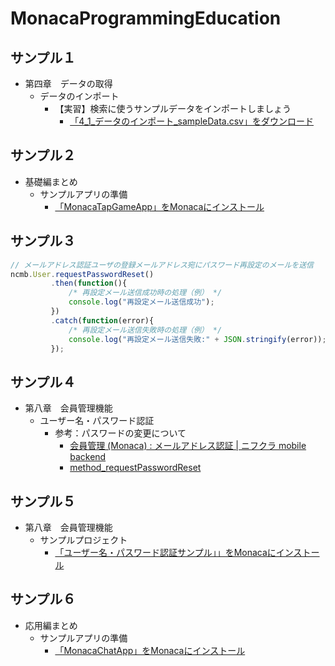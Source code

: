 # MonacaProgrammingEducation
## サンプル１
* 第四章　データの取得
  * データのインポート
    * 【実習】検索に使うサンプルデータをインポートしましょう
      * [「4_1_データのインポート_sampleData.csv」をダウンロード](https://natsumo.github.io/MonacaProgrammingEducation/4_1_データのインポート_sampleData.csv)
## サンプル２
* 基礎編まとめ　
  * サンプルアプリの準備
    * [「MonacaTapGameApp」をMonacaにインストール](https://monaca.mobi/directimport?pid=5b3a0c3ce788852f56dba6d1)
## サンプル３
```js
// メールアドレス認証ユーザの登録メールアドレス宛にパスワード再設定のメールを送信
ncmb.User.requestPasswordReset()
         .then(function(){
             /* 再設定メール送信成功時の処理（例） */
             console.log("再設定メール送信成功");
         })
         .catch(function(error){
             /* 再設定メール送信失敗時の処理（例） */
             console.log("再設定メール送信失敗:" + JSON.stringify(error));
         });
```
## サンプル４
* 第八章　会員管理機能
  * ユーザー名・パスワード認証
    * 参考：パスワードの変更について
      * [会員管理 \(Monaca\) : メールアドレス認証 \| ニフクラ mobile backend](http://mb.cloud.nifty.com/doc/current/user/authorize_email_monaca.html#/Monaca/)
      * [method_requestPasswordReset](http://mb.cloud.nifty.com/assets/sdk_doc/javascript/jsdoc/classes/NCMB.User.html#method_requestPasswordReset)
 
## サンプル５
* 第八章　会員管理機能
  * サンプルプロジェクト
     * [「ユーザー名・パスワード認証サンプル」」をMonacaにインストール](https://monaca.mobi/directimport?pid=5b2784d7e78885b569dba6d8)
## サンプル６
* 応用編まとめ
  * サンプルアプリの準備
    * [「MonacaChatApp」をMonacaにインストール](https://monaca.mobi/ja/directimport?pid=5b359d02e78885282fdba6d0)
